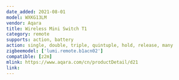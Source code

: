 ```yaml
---
date_added: 2021-08-01
model: WXKG13LM
vendor: Aqara
title: Wireless Mini Switch T1
category: remote
supports: action, battery
action: single, double, triple, quintuple, hold, release, many
zigbeemodel: ['lumi.remote.b1acn02']
compatible: [z2m]
mlink: https://www.aqara.com/cn/productDetail/d21
link: 
---
```

